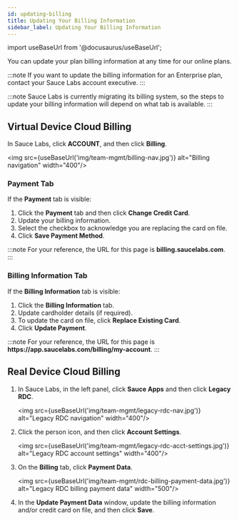 ```yaml
---
id: updating-billing
title: Updating Your Billing Information
sidebar_label: Updating Your Billing Information
---
```


import useBaseUrl from '@docusaurus/useBaseUrl';

You can update your plan billing information at any time for our online plans.

:::note
If you want to update the billing information for an Enterprise plan, contact your Sauce Labs account executive.
:::

:::note
Sauce Labs is currently migrating its billing system, so the steps to update your billing information will depend on what tab is available.
:::

## Virtual Device Cloud Billing
In Sauce Labs, click **ACCOUNT**, and then click **Billing**.

<img src={useBaseUrl('img/team-mgmt/billing-nav.jpg')} alt="Billing navigation" width="400"/>

### Payment Tab
If the **Payment** tab is visible:

1. Click the **Payment** tab and then click **Change Credit Card**.
2. Update your billing information.
3. Select the checkbox to acknowledge you are replacing the card on file.
4. Click **Save Payment Method**.

:::note
For your reference, the URL for this page is **billing.saucelabs.com**.
:::

### Billing Information Tab
If the **Billing Information** tab is visible:

1. Click the **Billing Information** tab.
2. Update cardholder details (if required).
3. To update the card on file, click **Replace Existing Card**.
4. Click **Update Payment**.

:::note
For your reference, the URL for this page is **https:<span></span>//app.saucelabs.com/billing/my-account**.
:::

## Real Device Cloud Billing
1. In Sauce Labs, in the left panel, click **Sauce Apps** and then click **Legacy RDC**.

   <img src={useBaseUrl('img/team-mgmt/legacy-rdc-nav.jpg')} alt="Legacy RDC navigation" width="400"/>

2. Click the person icon, and then click **Account Settings**.

   <img src={useBaseUrl('img/team-mgmt/legacy-rdc-acct-settings.jpg')} alt="Legacy RDC account settings" width="400"/>

3. On the **Billing** tab, click **Payment Data**.

   <img src={useBaseUrl('img/team-mgmt/rdc-billing-payment-data.jpg')} alt="Legacy RDC billing payment data" width="500"/>

4. In the **Update Payment Data** window, update the billing information and/or credit card on file, and then click **Save**.
